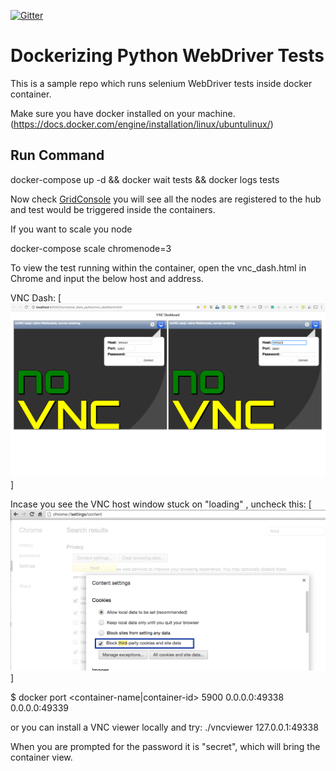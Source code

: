 [![Gitter](https://badges.gitter.im/template_python_docker_selenium/Lobby.svg)](https://gitter.im/template_python_docker_selenium/Lobby?utm_source=badge&utm_medium=badge&utm_campaign=pr-badge&utm_content=badge)

# Dockerizing Python WebDriver Tests

This is a sample repo which runs selenium WebDriver tests inside docker container.

Make sure you have docker installed on your machine.(https://docs.docker.com/engine/installation/linux/ubuntulinux/)

## Run Command

docker-compose up -d && docker wait tests && docker logs tests

Now check [GridConsole](http://localhost:4444/grid/console) you will see all the nodes are registered to the hub and test would be triggered inside the containers.

If you want to scale you node

docker-compose scale chromenode=3

To view the test running within the container, open the vnc_dash.html in Chrome and input the below host and address.

VNC Dash:
[![ScreenShot](https://github.com/jaydeepc/template_python_docker_selenium/blob/master/vnc.png)]

Incase you see the VNC host window stuck on "loading" , uncheck this:
[![ScreenShot](https://github.com/jaydeepc/template_python_docker_selenium/blob/master/wa.png)]


$ docker port <container-name|container-id> 5900
0.0.0.0:49338
0.0.0.0:49339

or you can install a VNC viewer locally and try:
./vncviewer 127.0.0.1:49338

When you are prompted for the password it is "secret", which will bring the container view.
